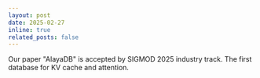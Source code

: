 ```yaml
---
layout: post
date: 2025-02-27
inline: true
related_posts: false
---
```


Our paper "AlayaDB" is accepted by SIGMOD 2025 industry track. The first database for KV cache and attention.